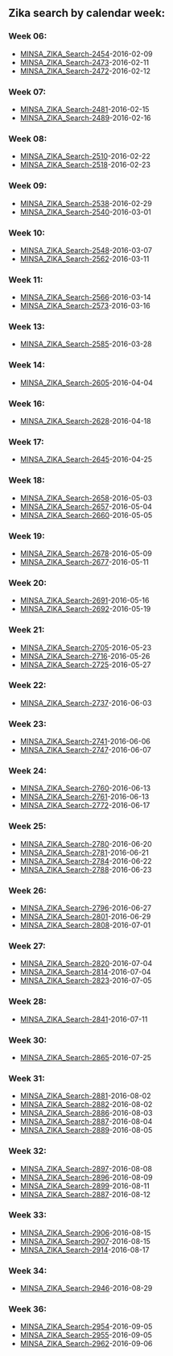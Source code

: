## Zika search by calendar week:  

### Week 06:  
  - [MINSA_ZIKA_Search-2454](http://www.minsa.gob.ni/index.php/component/content/article/105-noticias-2016/2454-gobierno-sandinista-en-despliegue-de-amor-a-nicaragua-este-fin-de-semana)-2016-02-09  
  - [MINSA_ZIKA_Search-2473](http://www.minsa.gob.ni/index.php/component/content/article/105-noticias-2016/2473-rosario-anuncia-nuevo-foro-para-evaluar-comportamiento-del-zika)-2016-02-11  
  - [MINSA_ZIKA_Search-2472](http://www.minsa.gob.ni/index.php/component/content/article/105-noticias-2016/2472-companera-rosario-invita-a-las-familias-a-participar-en-lucha-antiepidemica-este-fin-de-semana)-2016-02-12  
  
### Week 07:  
  - [MINSA_ZIKA_Search-2481](http://www.minsa.gob.ni/index.php/component/content/article/105-noticias-2016/2481-continua-de-forma-permanente-la-lucha-contra-el-mosquito-transmisor-del-dengue-el-chikungunyay-el-zika-con-la-participacion-de-la-poblacion-organizada)-2016-02-15  
  - [MINSA_ZIKA_Search-2489](http://www.minsa.gob.ni/index.php/component/content/article/105-noticias-2016/2489-minsa-cuenta-con-equipos-especiales-para-posibles-afectados-por-complicaciones-del-virus)-2016-02-16  
  
### Week 08:  
  - [MINSA_ZIKA_Search-2510](http://www.minsa.gob.ni/index.php/component/content/article/105-noticias-2016/2510-eliminar-los-criaderos-de-zancudos-para-prevenir-el-dengue-el-chikungunya-y-el-zika)-2016-02-22  
  - [MINSA_ZIKA_Search-2518](http://www.minsa.gob.ni/index.php/component/content/article/105-noticias-2016/2518-ministerio-de-salud-reporta-cuarta-muerte-por-dengue)-2016-02-23  
  
### Week 09:  
  - [MINSA_ZIKA_Search-2538](http://www.minsa.gob.ni/index.php/component/content/article/105-noticias-2016/2538-epidemiologos-del-minsa-reiteran-medidas-para-prevenir-dengue-chikungunya-y-zika)-2016-02-29  
  - [MINSA_ZIKA_Search-2540](http://www.minsa.gob.ni/index.php/component/content/article/105-noticias-2016/2540-alerta-por-sospecha-de-hepatitis-en-jinotega)-2016-03-01  
  
### Week 10:  
  - [MINSA_ZIKA_Search-2548](http://www.minsa.gob.ni/index.php/component/content/article/105-noticias-2016/2548-rosario-anuncia-programa-nacional-de-colecta-de-sangre-y-censo-de-nutricion-infantil)-2016-03-07  
  - [MINSA_ZIKA_Search-2562](http://www.minsa.gob.ni/index.php/component/content/article/105-noticias-2016/2562-mujeresembarazada)-2016-03-11  
  
### Week 11:  
  - [MINSA_ZIKA_Search-2566](http://www.minsa.gob.ni/index.php/component/content/article/105-noticias-2016/2566-nicaragua-reporta-11-embarazadas-con-zika)-2016-03-14  
  - [MINSA_ZIKA_Search-2573](http://www.minsa.gob.ni/index.php/component/content/article/105-noticias-2016/2573-avanza-censo-de-nutricion-en-preescolares-y-escuelas-publicas-de-todo-el-pais)-2016-03-16  
  
### Week 13:  
  - [MINSA_ZIKA_Search-2585](http://www.minsa.gob.ni/index.php/component/content/article/105-noticias-2016/2585-informe-de-la-lucha-antiepidemica-en-semana-santa)-2016-03-28  
  
### Week 14:  
  - [MINSA_ZIKA_Search-2605](http://www.minsa.gob.ni/index.php/component/content/article/105-noticias-2016/2605-minsa-reporta-3-millones-552-mil-261-viviendas-fumigadas-durante-la-ultima-semana)-2016-04-04  
  
### Week 16:  
  - [MINSA_ZIKA_Search-2628](http://www.minsa.gob.ni/index.php/component/content/article/105-noticias-2016/2628-minsa-brinda-informe-de-situacion-epidemiologica-del-pais)-2016-04-18  
  
### Week 17:  
  - [MINSA_ZIKA_Search-2645](http://www.minsa.gob.ni/index.php/component/content/article/105-noticias-2016/2645-minsa-detalla-situacion-epidemiologica-del-pais)-2016-04-25  
  
### Week 18:  
  - [MINSA_ZIKA_Search-2658](http://www.minsa.gob.ni/index.php/component/content/article/105-noticias-2016/2658-minsa-intensificara-los-planes-de-lucha-anti-epidemica-durante-el-periodo-lluvioso)-2016-05-03  
  - [MINSA_ZIKA_Search-2657](http://www.minsa.gob.ni/index.php/component/content/article/105-noticias-2016/2657-visitan-a-madres-de-heroes-y-martires-en-jornada-especial)-2016-05-04  
  - [MINSA_ZIKA_Search-2660](http://www.minsa.gob.ni/index.php/componet/content/article/105-noticias-2016/2660-alerta-epidemiologica-nuevo-impulso-en-lucha-contra-las-enfermedades)-2016-05-05  
  
### Week 19:  
  - [MINSA_ZIKA_Search-2678](http://www.minsa.gob.ni/index.php/component/content/article/105-noticias-2016/2678-otras-tres-embarazadas-diagnosticadas-con-zika-dan-a-luz-ninos-sanos)-2016-05-09  
  - [MINSA_ZIKA_Search-2677](http://www.minsa.gob.ni/index.php/component/content/article/105-noticias-2016/2677-nicaragua-reporta-seis-partos-de-ninos-sanos-cuyas-madres-fueron-diagnosticadas-con-zika)-2016-05-11  
  
### Week 20:  
  - [MINSA_ZIKA_Search-2691](http://www.minsa.gob.ni/index.php/component/content/article/105-noticias-2016/2691-rosario-lamenta-otros-dos-fallecidos-por-dengue)-2016-05-16  
  - [MINSA_ZIKA_Search-2692](http://www.minsa.gob.ni/index.php/component/content/article/105-noticias-2016/2692-ultrasonidos-realizados-a-mujeres-embarazadas-que-tuvieron-zika-no-muestran-afectaciones-en-bebes)-2016-05-19  
  
### Week 21:  
  - [MINSA_ZIKA_Search-2705](http://www.minsa.gob.ni/index.php/component/content/article/105-noticias-2016/2705-companera-rosario-se-suma-al-llamado-a-evitar-las-bebidas-energizantes)-2016-05-23  
  - [MINSA_ZIKA_Search-2716](http://www.minsa.gob.ni/index.php/component/content/article/105-noticias-2016/2716-ya-son-nueve-ninos-los-que-nacen-sin-microcefalia-en-nicaragua)-2016-05-26  
  - [MINSA_ZIKA_Search-2725](http://www.minsa.gob.ni/index.php/component/content/article/105-noticias-2016/2725-nicaragua-confirma-primera-muerte-por-chikungunya)-2016-05-27  
  
### Week 22:  
  - [MINSA_ZIKA_Search-2737](http://www.minsa.gob.ni/index.php/component/content/article/105-noticias-2016/2737-gobierno-continua-dando-seguimiento-a-embarazadas-que-han-sido-diagnosticadas-con-zika)-2016-06-03  
  
### Week 23:  
  - [MINSA_ZIKA_Search-2741](http://www.minsa.gob.ni/index.php/component/content/article/105-noticias-2016/2741-dengue-cobra-otra-vida-en-el-pais)-2016-06-06  
  - [MINSA_ZIKA_Search-2747](http://www.minsa.gob.ni/index.php/component/content/article/105-noticias-2016/2747-nace-otro-bebe-sin-microcefalia-en-nicaragua)-2016-06-07  
  
### Week 24:  
  - [MINSA_ZIKA_Search-2760](http://www.minsa.gob.ni/index.php/component/content/article/105-noticias-2016/2760-catorce-embarazadas-con-zika-han-dado-a-luz-a-bebes-sin-microcefalia)-2016-06-13  
  - [MINSA_ZIKA_Search-2761](http://www.minsa.gob.ni/index.php/component/content/article/105-noticias-2016/2761-minsa-brinda-informe-del-plan-anti-epidemiologico-para-erradicar-enfermedades)-2016-06-13  
  - [MINSA_ZIKA_Search-2772](http://www.minsa.gob.ni/index.php/component/content/article/105-noticias-2016/2772-17-embarazadas-con-zika-han-dado-a-luz-bebe-sanos-en-nicaragua)-2016-06-17  
  
### Week 25:  
  - [MINSA_ZIKA_Search-2780](http://www.minsa.gob.ni/index.php/component/content/article/105-noticias-2016/2780-minsa-llama-a-fortalecer-acciones-contra-las-enfermedades-para-con-la-llegada-de-las-lluvias)-2016-06-20  
  - [MINSA_ZIKA_Search-2781](http://www.minsa.gob.ni/index.php/component/content/article/105-noticias-2016/2781-se-sospecha-que-dengue-o-meningitis-provoco-muerte-de-nino-en-jinotega)-2016-06-21  
  - [MINSA_ZIKA_Search-2784](http://www.minsa.gob.ni/index.php/component/content/article/105-noticias-2016/2784-companera-lamenta-muerte-materna-en-hospital-solidaridad)-2016-06-22  
  - [MINSA_ZIKA_Search-2788](http://www.minsa.gob.ni/index.php/component/content/article/105-noticias-2016/2788-bid-aprueba-45-millones-de-dolares-para-programa-de-salud-en-municipios-rurales)-2016-06-23  
  
### Week 26:  
  - [MINSA_ZIKA_Search-2796](http://www.minsa.gob.ni/index.php/component/content/article/105-noticias-2016/2796-minsa-reitera-las-medidas-de-prevencion-de-las-enfermedades)-2016-06-27  
  - [MINSA_ZIKA_Search-2801](http://www.minsa.gob.ni/index.php/component/content/article/105-noticias-2016/2801-informan-sobre-forma-aparentemente-mas-benigna-del-virus-zika-en-nicaragua)-2016-06-29  
  - [MINSA_ZIKA_Search-2808](http://www.minsa.gob.ni/index.php/component/content/article/105-noticias-2016/2808-rosario-lamenta-muerte-de-mujer-que-no-atendio-su-embarazo)-2016-07-01  
  
### Week 27:  
  - [MINSA_ZIKA_Search-2820](http://www.minsa.gob.ni/index.php/component/content/article/105-noticias-2016/2820-minsa-brinda-informe-de-situacion-epidemiologica)-2016-07-04  
  - [MINSA_ZIKA_Search-2814](http://www.minsa.gob.ni/index.php/component/content/article/105-noticias-2016/2814-rosario-informa-sobre-62-nuevos-casos-de-zika-pero-en-una-modalidad-leve)-2016-07-04  
  - [MINSA_ZIKA_Search-2823](http://www.minsa.gob.ni/index.php/component/content/article/105-noticias-2016/2823-minsa-realizara-conversatorios-con-profesionales-de-la-salud-para-abordar-el-desarrollo-de-la-cirugia-plastica-y-reconstructiva-en-nicaragua)-2016-07-05  
  
### Week 28:  
  - [MINSA_ZIKA_Search-2841](http://www.minsa.gob.ni/index.php/component/content/article/105-noticias-2016/2841-minsa-informa-de-la-situacion-epidemiologica-a-nivel-nacional)-2016-07-11  
  
### Week 30:  
  - [MINSA_ZIKA_Search-2865](http://www.minsa.gob.ni/index.php/component/content/article/105-noticias-2016/2865-6-mujeres-que-han-tenido-zika-han-dado-a-luz-bebes-saludables)-2016-07-25  
  
### Week 31:  
  - [MINSA_ZIKA_Search-2881](http://www.minsa.gob.ni/index.php/component/content/article/105-noticias-2016/2881-gobierno-reporta-tres-nuevos-partos-normales-de-madres-que-tuvieron-zika)-2016-08-02  
  - [MINSA_ZIKA_Search-2882](http://www.minsa.gob.ni/index.php/component/content/article/105-noticias-2016/2882-minsa-insta-a-las-familias-a-fortalecer-medidas-de-prevencion-ante-las-enfermedades)-2016-08-02  
  - [MINSA_ZIKA_Search-2886](http://www.minsa.gob.ni/index.php/component/content/article/105-noticias-2016/2886-trabajamos-para-evitar-riesgos-mayores-por-el-zika-asegura-rosario)-2016-08-03  
  - [MINSA_ZIKA_Search-2887](http://www.minsa.gob.ni/index.php/component/content/article/105-noticias-2016/2887-en-nicaragua-siguen-naciendo-bebes-sanos-de-madres-que-tuvieron-zika)-2016-08-04  
  - [MINSA_ZIKA_Search-2889](http://www.minsa.gob.ni/index.php/component/content/article/105-noticias-2016/2889-rosario-saluda-a-los-trabajadores-de-la-salud-en-su-dia)-2016-08-05  
  
### Week 32:  
  - [MINSA_ZIKA_Search-2897](http://www.minsa.gob.ni/index.php/component/content/article/105-noticias-2016/2897-minsa-da-a-conocer-reporte-epidemiologico-de-la-ultima-semana)-2016-08-08  
  - [MINSA_ZIKA_Search-2896](http://www.minsa.gob.ni/index.php/component/content/article/105-noticias-2016/2896-nicaragua-registraria-primer-caso-de-microcefalia-por-zika)-2016-08-09  
  - [MINSA_ZIKA_Search-2899](http://www.minsa.gob.ni/index.php/component/content/article/105-noticias-2016/2899-nicaragua-llega-a-1-mil-158-casos-de-zika)-2016-08-11  
  - [MINSA_ZIKA_Search-2887](http://www.minsa.gob.ni/index.php/component/content/article/105-noticias-2016/2901-companera-rosario-insta-a-hermanas-embarazadas-a-acudir-a-unidades-de-salud-ante-sintomas-del-zika)-2016-08-12  
  
### Week 33:  
  - [MINSA_ZIKA_Search-2906](http://www.minsa.gob.ni/index.php/component/content/article/105-noticias-2016/2906-minsa-da-a-conocer-la-situacion-epidemiologica-de-nuestro-pais)-2016-08-15  
  - [MINSA_ZIKA_Search-2907](http://www.minsa.gob.ni/index.php/component/content/article/105-noticias-2016/2907-gobierno-brinda-atencion-especial-a-embarazada-cuyo-hijo-podria-nacer-con-microcefalia)-2016-08-15  
  - [MINSA_ZIKA_Search-2914](http://www.minsa.gob.ni/index.php/component/content/article/105-noticias-2016/2914-instituto-de-ciencias-sostenibles-de-estados-unidos-realizara-estudio-sobre-el-zika-en-nicaragua)-2016-08-17  
  
### Week 34:  
  - [MINSA_ZIKA_Search-2946](http://www.minsa.gob.ni/index.php/component/content/article/105-noticias-2016/2946-minsa-da-a-conocer-informe-epidemiologico-de-la-ultima-semana)-2016-08-29  
  
### Week 36:  
  - [MINSA_ZIKA_Search-2954](http://www.minsa.gob.ni/index.php/component/content/article/105-noticias-2016/2954-nuevo-caso-de-microcefalia-no-estaria-asociado-con-el-zika)-2016-09-05  
  - [MINSA_ZIKA_Search-2955](http://www.minsa.gob.ni/index.php/component/content/article/105-noticias-2016/2955-minsa-brinda-recomendaciones-para-prevenir-enfermedades)-2016-09-05  
  - [MINSA_ZIKA_Search-2962](http://www.minsa.gob.ni/index.php/component/content/article/105-noticias-2016/2962-muertes-por-dengue-ya-suman-16-en-lo-que-va-del-ano)-2016-09-06  




